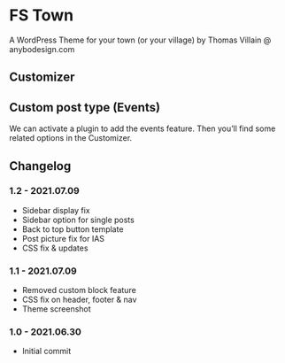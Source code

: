 # FS Town

A WordPress Theme for your town (or your village) by Thomas Villain @ anybodesign.com

## Customizer

## Custom post type (Events)

We can activate a plugin to add the events feature. Then you’ll find some related options in the Customizer.


## Changelog

### 1.2 - 2021.07.09
* Sidebar display fix
* Sidebar option for single posts
* Back to top button template
* Post picture fix for IAS
* CSS fix & updates

### 1.1 - 2021.07.09
* Removed custom block feature
* CSS fix on header, footer & nav
* Theme screenshot

### 1.0 - 2021.06.30
* Initial commit